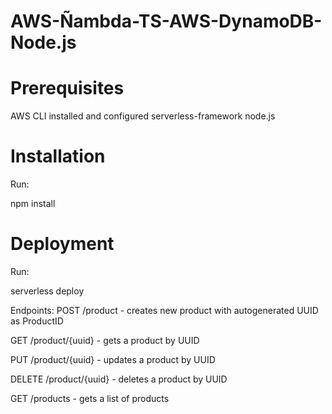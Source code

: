 # AWS-Ñambda-TS-AWS-DynamoDB-Node.js

# Prerequisites
AWS CLI installed and configured
serverless-framework
node.js

# Installation
Run:

npm install

# Deployment
Run:

serverless deploy

Endpoints:
POST /product - creates new product with autogenerated UUID as ProductID

GET /product/{uuid} - gets a product by UUID

PUT /product/{uuid} - updates a product by UUID

DELETE /product/{uuid} - deletes a product by UUID

GET /products - gets a list of products
